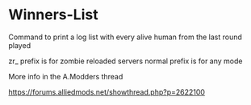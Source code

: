 # Winners-List
Command to print a log list with every alive human from the last round played

zr_ prefix is for zombie reloaded servers
normal prefix is for any mode

More info in the A.Modders thread

https://forums.alliedmods.net/showthread.php?p=2622100
